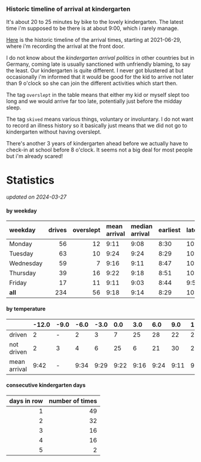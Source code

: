 ### Historic timeline of arrival at kindergarten

It's about 20 to 25 minutes by bike to the lovely kindergarten. 
The latest time i'm supposed to be there is at about 9:00, 
which i rarely manage. 

[Here](times.csv) is the historic timeline of the arrival times, starting
at 2021-06-29, where i'm recording the arrival at the front door.

I do not know about the *kindergarten arrival politics* in other
countries but in Germany, coming late is usually sanctioned 
with unfriendly blaming, to say the least. Our kindergarten is quite
different. I never got blustered at but occasionally i'm informed
that it would be good for the kid to arrive not later than 9 o'clock
so she can join the different activities which start then. 

The tag `overslept` in the table means that either my kid or myself
slept too long and we would arrive far too late, potentially just
before the midday sleep.

The tag `skived` means various things, voluntary or involuntary. I 
do not want to record an illness history so it basically just means
that we did not go to kindergarten without having overslept.

There's another 3 years of kindergarten ahead before we actually 
have to check-in at school before 8 o'clock. It seems not a big deal
for most people but i'm already scared!


# Statistics

*updated on 2024-03-27*

#### by weekday

| weekday   |   drives |   overslept | mean arrival   | median arrival   | earliest   | latest   |
|:----------|---------:|------------:|:---------------|:-----------------|:-----------|:---------|
| Monday    |       56 |          12 | 9:11           | 9:08             | 8:30       | 10:14    |
| Tuesday   |       63 |          10 | 9:24           | 9:24             | 8:29       | 10:20    |
| Wednesday |       59 |           7 | 9:16           | 9:11             | 8:47       | 10:26    |
| Thursday  |       39 |          16 | 9:22           | 9:18             | 8:51       | 10:32    |
| Friday    |       17 |          11 | 9:11           | 9:03             | 8:44       | 9:56     |
| **all**   |      234 |          56 | 9:18           | 9:14             | 8:29       | 10:32    |

#### by temperature

|              | -12.0   | -9.0   | -6.0   | -3.0   | 0.0   | 3.0   | 6.0   | 9.0   | 12.0   | 15.0   | 18.0   | 21.0   | 24.0   |
|:-------------|:--------|:-------|:-------|:-------|:------|:------|:------|:------|:-------|:-------|:-------|:-------|:-------|
| driven       | 2       | -      | 2      | 3      | 7     | 25    | 28    | 22    | 20     | 13     | 5      | 4      | 2      |
| not driven   | 2       | 3      | 4      | 6      | 25    | 6     | 21    | 30    | 22     | 10     | 14     | 6      | 3      |
| mean arrival | 9:42    | -      | 9:34   | 9:29   | 9:22  | 9:16  | 9:24  | 9:11  | 9:15   | 9:42   | 9:49   | 9:28   | 9:39   |

#### consecutive kindergarten days

|   days in row |   number of times |
|--------------:|------------------:|
|             1 |                49 |
|             2 |                32 |
|             3 |                16 |
|             4 |                16 |
|             5 |                 2 |

